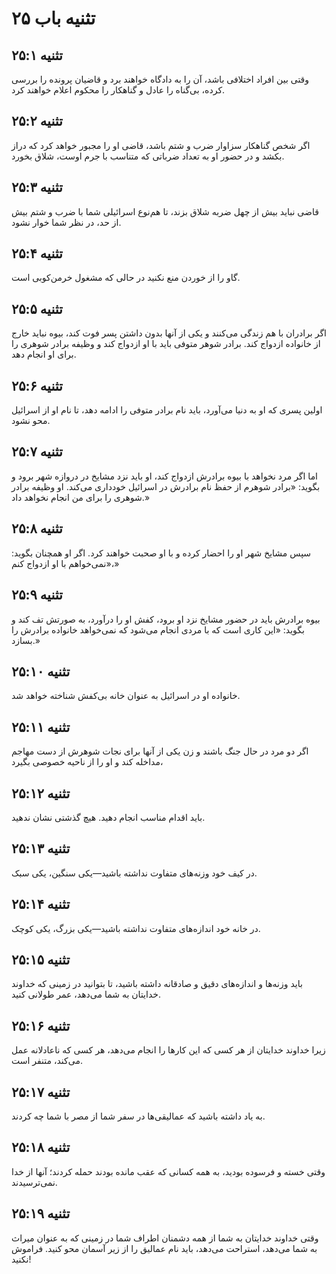 # تثنیه باب ۲۵

## تثنیه ۲۵:۱
وقتی بین افراد اختلافی باشد، آن را به دادگاه خواهند برد و قاضیان پرونده را بررسی کرده، بی‌گناه را عادل و گناهکار را محکوم اعلام خواهند کرد.

## تثنیه ۲۵:۲
اگر شخص گناهکار سزاوار ضرب و شتم باشد، قاضی او را مجبور خواهد کرد که دراز بکشد و در حضور او به تعداد ضرباتی که متناسب با جرم اوست، شلاق بخورد.

## تثنیه ۲۵:۳
قاضی نباید بیش از چهل ضربه شلاق بزند، تا هم‌نوع اسرائیلی شما با ضرب و شتم بیش از حد، در نظر شما خوار نشود.

## تثنیه ۲۵:۴
گاو را از خوردن منع نکنید در حالی که مشغول خرمن‌کوبی است.

## تثنیه ۲۵:۵
اگر برادران با هم زندگی می‌کنند و یکی از آنها بدون داشتن پسر فوت کند، بیوه نباید خارج از خانواده ازدواج کند. برادر شوهر متوفی باید با او ازدواج کند و وظیفه برادر شوهری را برای او انجام دهد.

## تثنیه ۲۵:۶
اولین پسری که او به دنیا می‌آورد، باید نام برادر متوفی را ادامه دهد، تا نام او از اسرائیل محو نشود.

## تثنیه ۲۵:۷
اما اگر مرد نخواهد با بیوه برادرش ازدواج کند، او باید نزد مشایخ در دروازه شهر برود و بگوید: «برادر شوهرم از حفظ نام برادرش در اسرائیل خودداری می‌کند. او وظیفه برادر شوهری را برای من انجام نخواهد داد.»

## تثنیه ۲۵:۸
سپس مشایخ شهر او را احضار کرده و با او صحبت خواهند کرد. اگر او همچنان بگوید: «نمی‌خواهم با او ازدواج کنم،»

## تثنیه ۲۵:۹
بیوه برادرش باید در حضور مشایخ نزد او برود، کفش او را درآورد، به صورتش تف کند و بگوید: «این کاری است که با مردی انجام می‌شود که نمی‌خواهد خانواده برادرش را بسازد.»

## تثنیه ۲۵:۱۰
خانواده او در اسرائیل به عنوان خانه بی‌کفش شناخته خواهد شد.

## تثنیه ۲۵:۱۱
اگر دو مرد در حال جنگ باشند و زن یکی از آنها برای نجات شوهرش از دست مهاجم مداخله کند و او را از ناحیه خصوصی بگیرد،

## تثنیه ۲۵:۱۲
باید اقدام مناسب انجام دهید. هیچ گذشتی نشان ندهید.

## تثنیه ۲۵:۱۳
در کیف خود وزنه‌های متفاوت نداشته باشید—یکی سنگین، یکی سبک.

## تثنیه ۲۵:۱۴
در خانه خود اندازه‌های متفاوت نداشته باشید—یکی بزرگ، یکی کوچک.

## تثنیه ۲۵:۱۵
باید وزنه‌ها و اندازه‌های دقیق و صادقانه داشته باشید، تا بتوانید در زمینی که خداوند خدایتان به شما می‌دهد، عمر طولانی کنید.

## تثنیه ۲۵:۱۶
زیرا خداوند خدایتان از هر کسی که این کارها را انجام می‌دهد، هر کسی که ناعادلانه عمل می‌کند، متنفر است.

## تثنیه ۲۵:۱۷
به یاد داشته باشید که عمالیقی‌ها در سفر شما از مصر با شما چه کردند.

## تثنیه ۲۵:۱۸
وقتی خسته و فرسوده بودید، به همه کسانی که عقب مانده بودند حمله کردند؛ آنها از خدا نمی‌ترسیدند.

## تثنیه ۲۵:۱۹
وقتی خداوند خدایتان به شما از همه دشمنان اطراف شما در زمینی که به عنوان میراث به شما می‌دهد، استراحت می‌دهد، باید نام عمالیق را از زیر آسمان محو کنید. فراموش نکنید!
